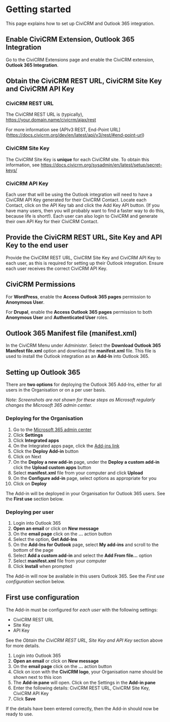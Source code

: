 # Getting started

This page explains how to set up CiviCRM and Outlook 365 integration.

## Enable CiviCRM Extension, Outlook 365 Integration

Go to the CiviCRM Extensions page and enable the CiviCRM extension, **Outlook 365 Integration**.

## Obtain the CiviCRM REST URL, CiviCRM Site Key and CiviCRM API Key

### CiviCRM REST URL

The CiviCRM REST URL is (typically), https://your.domain.name/civicrm/ajax/rest

For more information see (APIv3 REST, End-Point URL](https://docs.civicrm.org/dev/en/latest/api/v3/rest/#end-point-url)

### CiviCRM Site Key

The CiviCRM Site Key is **unique** for each CiviCRM site. To obtain this information, see https://docs.civicrm.org/sysadmin/en/latest/setup/secret-keys/

### CiviCRM API Key

Each user that will be using the Outlook integration will need to have a CiviCRM API Key generated for their CiviCRM Contact. Locate each Contact, click on the API Key tab and click the Add Key API button. (If you have many users, then you will probably want to find a faster way to do this, because life is short!). Each user can also login to CiviCRM and generate their own API Key for their CiviCRM Contact.  

## Provide the CiviCRM REST URL, Site Key and API Key to the end user

Provide the CiviCRM REST URL, CiviCRM Site Key and CiviCRM API Key to each user, as this is required for setting up their Outlook integration. Ensure each user receives the correct CiviCRM API Key.

## CiviCRM Permissions 

For **WordPress**, enable the **Access Outlook 365 pages** permission to **Anonymous User**.

For **Drupal**, enable the **Access Outlook 365 pages** permission to both **Anonymous User** and **Authenticated User** roles.

## Outlook 365 Manifest file (manifest.xml)

In the CiviCRM Menu under *Administer*. Select the **Download Outlook 365 Manifest file.xml** option and download the **manifest.xml** file. This file is used to install the Outlook integration as an **Add-In** into Outlook 365.

## Setting up Outlook 365

There are **two options** for deploying the Outlook 365 Add-Ins, either for all users in the Organisation or on a per user basis.

*Note: Screenshots are not shown for these steps as Microsoft regularly changes the Microsoft 365 admin center.*

### Deploying for the Organisation

1. Go to the [Microsoft 365 admin center](https://admin.microsoft.com/AdminPortal)
2. Click **Settings**
3. Click **Integrated apps**
4. On the Integrated apps page, click the [Add-ins link](https://admin.microsoft.com/Adminportal#/Settings/AddIns)
5. Click the **Deploy Add-in** button
6. Click on Next
7. On the **Deploy a new add-in** page, under the **Deploy a custom add-in** click the **Upload custom apps** button
8. Select **manifest.xml** file from your computer and click **Upload**
9. On the **Configure add-in** page, select options as appropriate for you
10. Click on **Deploy**

The Add-in will be deployed in your Organisation for Outlook 365 users. See the **First use** section below.

### Deploying per user

1. Login into Outlook 365
2. **Open an email** or click on **New message**
3. On the **email page** click on the **...** action button
4. Select the option, **Get Add-Ins**
5. On the **Add-Ins for Outlook** page, select **My add-ins** and scroll to the bottom of the page
6. Select **Add a custom add-in** and select the **Add From file...** option
8. Select **manifest.xml** file from your computer
9. Click **Install** when prompted

The Add-in will now be available in this users Outlook 365. See the *First use configuration* section below.

## First use configuration

The Add-in must be configured for *each user* with the following settings:
* CiviCRM REST URL
* Site Key
* API Key

See the *Obtain the CiviCRM REST URL, Site Key and API Key* section above for more details.

1. Login into Outlook 365
2. **Open an email** or click on **New message**
3. On the **email page** click on the **...** action button
4. Click on icon with the **CiviCRM logo**, your Organisation name should be shown next to this icon
5. The **Add-in pane** will open. Click on the Settings in the **Add-in pane** 
6. Enter the following details: CiviCRM REST URL, CiviCRM Site Key, CiviCRM API Key
6. Click **Save**

If the details have been entered correctly, then the Add-in should now be ready to use.
